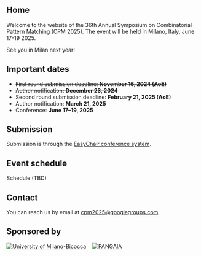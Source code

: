 ## Home

Welcome to the website of the 36th Annual Symposium on Combinatorial Pattern Matching (CPM 2025).
The event will be held in Milano, Italy, June 17-19 2025.

See you in Milan next year!


## Important dates

*  ~~First round submission deadline: **November 16, 2024 (AoE)**~~
*  ~~Author notification: **December 23, 2024**~~
*  Second round submission deadline: **February 21, 2025 (AoE)**
*  Author notification: **March 21, 2025**
*  Conference: **June 17–19, 2025**

## Submission

Submission is through the [EasyChair conference system](https://easychair.org/conferences/?conf=cpm2025).

## Event schedule

Schedule (TBD)

## Contact

You can reach us by email at cpm2025@googlegroups.com

## Sponsored by

[![University of Milano-Bicocca](unimib.png)](https://www.unimib.it) &nbsp;&nbsp; [![PANGAIA](pangaia-logo-trimmed.png)](https://www.pangenome.eu)
